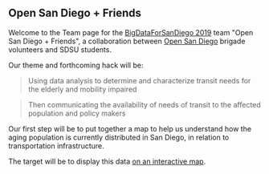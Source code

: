 ## Open San Diego + Friends

Welcome to the Team page for the [BigDataForSanDiego 2019](https://bigdataforsandiego.github.io) team "Open San Diego + Friends", a collaboration between [Open San Diego](https://opensandiego.org) brigade volunteers and SDSU students.

Our theme and forthcoming hack will be: 

> Using data analysis to determine and characterize transit needs for the elderly and mobility impaired

> Then communicating the availability of needs of transit to the affected population and policy makers

Our first step will be to put together a map to help us understand how the aging population is currently distributed in San Diego, in relation to transportation infrastructure.

The target will be to display this data [on an interactive map](data.html).
